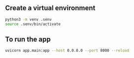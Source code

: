 ## Create a virtual environment

```sh
python3 -m venv .senv
source .senv/bin/activate
```

## To run the app

```sh
uvicorn app.main:app --host 0.0.0.0 --port 8000 --reload
```
